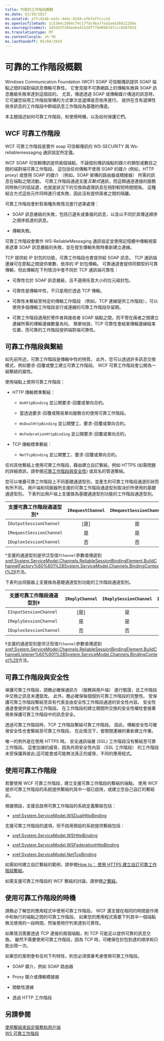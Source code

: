 ```yaml
---
title: 可靠的工作階段概觀
ms.date: 03/30/2017
ms.assetid: a7fc4146-ee2c-444c-82d4-ef6faffccc2d
ms.openlocfilehash: 1c5344c2804cf4c17fdc46a7fea5a4a360122b6e
ms.sourcegitcommit: 3d5d33f384eeba41b2dff79d096f47ccc8d8f03d
ms.translationtype: MT
ms.contentlocale: zh-TW
ms.lasthandoff: 05/04/2018
---
```

# <a name="reliable-sessions-overview"></a>可靠的工作階段概觀

Windows Communication Foundation (WCF) SOAP 可信賴傳訊提供 SOAP 端點之間的端對端訊息傳輸可靠性。 它會克服不可靠網路上的傳輸失敗與 SOAP 訊息層級失敗來達到這個目的。 尤其，傳遞透過 SOAP 或傳輸媒介傳送的訊息時，它可讓您採用工作階段架構的方式單次並選擇是否依序進行。 提供在含有選擇性排序訊息的工作階段中群組訊息工作階段為基礎的傳遞。

本主題描述如何可靠工作階段，和使用時機，以及如何保護它們。

## <a name="wcf-reliable-sessions"></a>WCF 可靠工作階段

WCF 可靠工作階段是實作 soap 可信賴傳訊的 WS-SECURITY 與 Ws-reliablemessaging 通訊協定所定義。

WCF SOAP 可信賴傳訊提供兩個端點，不論個別傳訊端點的媒介的類型或數目之間的端對端可靠工作階段。 這包括任何傳輸不使用 SOAP 的媒介 (例如，HTTP proxy) 或使用 SOAP 的媒介 （例如，SOAP 架構的路由器或橋接器） 所需的訊息在端點之間流動。 可靠工作階段通道支援*互動式*通訊，而這類通道連接的服務同時執行的低延遲，也就是狀況下的交換與處理訊息在相對較短時間間隔。 這種結合方式這些元件同時進行或失敗，因此沒有提供兩者之間的隔離。

可靠工作階段會針對兩種失敗情況進行遮罩處理：

- SOAP 訊息層級的失敗，包括已遺失或重複的訊息，以及以不同於其傳送順序之順序抵達的訊息。

- 傳輸失敗。

可靠工作階段會實作 WS-ReliableMessaging 通訊協定並使用記憶體中傳輸視窗來遮罩 SOAP 訊息層級的失敗，並在發生傳輸失敗時重新建立連線。

TCP 提供給 IP 封包的功能，可靠工作階段也會提供給 SOAP 訊息。 TCP 通訊端連線可在節點之間提供單數、依序的 IP 封包傳輸。 可靠通道會提供同類型的可靠傳輸，但此傳輸在下列情況中會不同於 TCP 通訊端可靠性：

- 可靠性位於 SOAP 訊息層級，且不適用任意大小的位元組封包。

- 可靠性是傳輸中性，不只是用於透過 TCP 傳輸。

- 可靠性未繫結至特定的傳輸工作階段 （例如，TCP 連線提供工作階段），可以使用多個傳輸工作階段並行或連續的可靠工作階段存留期。

- 可靠工作階段適用於寄件者與接收者 SOAP 端點之間，而不管在兩者之間建立連線所需的傳輸連線數量為何。 簡單地說，TCP 可靠性會結束傳輸連線結束位置，而可靠的工作階段提供端對端可靠性。

## <a name="reliable-sessions-and-bindings"></a>可靠工作階段與繫結

如先前所述，可靠工作階段是傳輸中性的特質。 此外，您可以透過許多訊息交換模式，例如要求-回覆或雙工建立可靠工作階段。 WCF 可靠工作階段會公開為一組繫結的屬性。

使用端點上使用可靠工作階段：

- HTTP 傳輸標準繫結：

  - `WsHttpBinding` 並公開要求-回覆或單向合約。

  - 當透過要求-回覆或簡易單向服務合約使用可靠工作階段。

  - `WsDualHttpBinding` 並公開雙工、要求-回覆或單向合約。

  - `WsFederationHttpBinding` 並公開要求-回覆或單向合約。

- TCP 傳輸標準繫結：

  - `NetTcpBinding` 並公開雙工、要求-回覆或單向合約。

任何其他繫結上使用可靠工作階段，藉由建立自訂繫結，例如 HTTPS (如需問題的詳細資訊，請參閱<a href="#reliable-sessions-and-security">可靠工作階段與安全性</a>) 或具名的管道繫結。

您可以堆疊可靠工作階段上不同基礎通道型別，並產生的可靠工作階段通道形狀而有所不同。 用戶端和伺服器所支援的可靠工作階段通道型別取決於所使用的基礎通道型別。 下表列出用戶端上支援做為基礎通道型別功能的工作階段通道型別。

| 支援可靠工作階段通道型別&#8224; | `IRequestChannel` | `IRequestSessionChannel` | `IDuplexChannel` | `IDuplexSessionChannel` |
| ----------------------------------------------- | :---------------: | :----------------------: | :--------------: | :---------------------: |
| `IOutputSessionChannel`                         | [是]               | 是                      | 是              | 是                     |
| `IRequestSessionChannel`                        | 是               | 是                      | 否               | 否                      |
| `IDuplexSessionChannel`                         | 否                | 否                       | 是              | [是]                     |

&#8224;支援的通道型別是供泛型值`TChannel`參數值傳遞到<xref:System.ServiceModel.Channels.ReliableSessionBindingElement.BuildChannelFactory%60%601%28System.ServiceModel.Channels.BindingContext%29>方法。

下表列出伺服器上支援做為基礎通道型別功能的工作階段通道型別。

| 支援可靠工作階段通道型別&#8225; | `IReplyChannel` | `IReplySessionChannel` | `IDuplexChannel` | `IDuplexSessionChannel` |
| ----------------------------------------------- | :-------------: | :--------------------: | :--------------: | :---------------------: |
| `IInputSessionChannel`                          | [是]             | 是                    | 是              | 是                     |
| `IReplySessionChannel`                          | 是             | 是                    | 否               | 否                      |
| `IDuplexSessionChannel`                         | 否              | 否                     | 是              | [是]                     |

&#8225;支援的通道型別是供泛型值`TChannel`參數值傳遞到<xref:System.ServiceModel.Channels.ReliableSessionBindingElement.BuildChannelListener%60%601%28System.ServiceModel.Channels.BindingContext%29>方法。

## <a name="reliable-sessions-and-security"></a>可靠工作階段與安全性

保護可靠工作階段，請務必確保通訊方 （服務與用戶端） 進行驗證，且工作階段中交換之訊息未遭竄改。 此外，務必確保每個個別可靠工作階段的完整性。 受保護可靠工作階段繫結至具有代表並由安全性工作階段通道的安全性內容。 安全性通道會提供安全性工作階段。 在工作階段的建立期間所交換的安全性權杖會接著用來保護可靠工作階段中的訊息安全。

透過可靠工作階段時，TCP 工作階段繫結可靠工作階段。 因此，傳輸安全性可確保安全性也會繫結至可靠工作階段。 在此情況下，會關閉連線的重新建立作業。

唯一的例外是在使用 HTTPS 時。 安全通訊端層 (SSL) 工作階段沒有繫結至可靠工作階段。 這會加諸的威脅，因為共用安全性內容 （SSL 工作階段） 的工作階段未受保護與彼此;這可能會或可能無法真正的威脅，不同的應用程式。

## <a name="using-reliable-sessions"></a>使用可靠工作階段

若要使用 WCF 可靠工作階段，建立支援可靠工作階段的繫結的端點。 使用 WCF 提供可靠工作階段的系統提供繫結的其中一個已啟用，或建立您自己自訂的繫結此。

根據預設，支援且啟用可靠工作階段的系統定義繫結包括：

- <xref:System.ServiceModel.WSDualHttpBinding>

支援可靠工作階段的選項，但不啟用預設的系統提供繫結包括：

- <xref:System.ServiceModel.WSHttpBinding>

- <xref:System.ServiceModel.WSFederationHttpBinding>

- <xref:System.ServiceModel.NetTcpBinding>

如需如何建立自訂繫結的範例，請參閱[How to： 使用 HTTPS 建立自訂可靠工作階段繫結](../../../../docs/framework/wcf/feature-details/how-to-create-a-custom-reliable-session-binding-with-https.md)。

如需支援可靠工作階段的 WCF 繫結的討論，請參閱[之繫結](../../../../docs/framework/wcf/system-provided-bindings.md)。

## <a name="when-to-use-reliable-sessions"></a>使用可靠工作階段的時機

請務必了解您的應用程式中使用可靠工作階段。 WCF 還支援在相同的時間是作用中和執行的端點之間的可靠工作階段。 如果您的應用程式需要下列其中一個端點無法使用的一段時間，然後使用佇列來達到可靠性。

如果情況需要透過 TCP 連接的兩個端點，則 TCP 可能足以提供可靠的訊息交換。 雖然不需要使用可靠工作階段，因為 TCP 時，可確保在封包到達的順序和只能出現一次。

如果您的案例會有任何下列特性，則您必須慎重考慮使用可靠工作階段。

- SOAP 媒介，例如 SOAP 路由器

- Proxy 媒介或傳輸橋接器

- 間歇性連線

- 透過 HTTP 工作階段

## <a name="see-also"></a>另請參閱

[使用繫結來設定服務和用戶端](../../../../docs/framework/wcf/using-bindings-to-configure-services-and-clients.md)   
[WS 可靠工作階段](../../../../docs/framework/wcf/samples/ws-reliable-session.md)
